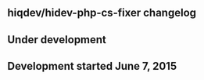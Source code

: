 hiqdev/hidev-php-cs-fixer changelog
-----------------------------------

## Under development


## Development started June 7, 2015


